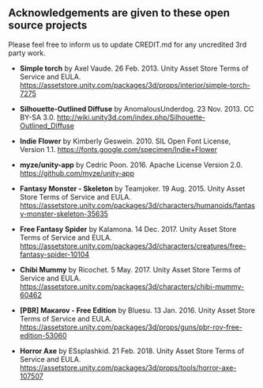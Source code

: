 ## Acknowledgements are given to these open source projects
Please feel free to inform us to update CREDIT.md for any uncredited 3rd party work.
* **Simple torch** by Axel Vaude. 26 Feb. 2013. Unity Asset Store Terms of Service and EULA.
https://assetstore.unity.com/packages/3d/props/interior/simple-torch-7275

* **Silhouette-Outlined Diffuse** by AnomalousUnderdog. 23 Nov. 2013. CC BY-SA 3.0.
http://wiki.unity3d.com/index.php/Silhouette-Outlined_Diffuse

* **Indie Flower** by Kimberly Geswein. 2010. SIL Open Font License, Version 1.1.
https://fonts.google.com/specimen/Indie+Flower

* **myze/unity-app** by Cedric Poon. 2016. Apache License Version 2.0.<br/>
https://github.com/myze/unity-app

* **Fantasy Monster - Skeleton** by Teamjoker. 19 Aug. 2015. Unity Asset Store Terms of Service and EULA.
https://assetstore.unity.com/packages/3d/characters/humanoids/fantasy-monster-skeleton-35635

* **Free Fantasy Spider** by Kalamona. 14 Dec. 2017. Unity Asset Store Terms of Service and EULA.
https://assetstore.unity.com/packages/3d/characters/creatures/free-fantasy-spider-10104

* **Chibi Mummy** by Ricochet. 5 May. 2017. Unity Asset Store Terms of Service and EULA.
https://assetstore.unity.com/packages/3d/characters/chibi-mummy-60462

* **[PBR] Макаrov - Free Edition** by Bluesu. 13 Jan. 2016. Unity Asset Store Terms of Service and EULA.
https://assetstore.unity.com/packages/3d/props/guns/pbr-rov-free-edition-53060

* **Horror Axe** by ESsplashkid. 21 Feb. 2018. Unity Asset Store Terms of Service and EULA.
https://assetstore.unity.com/packages/3d/props/tools/horror-axe-107507
